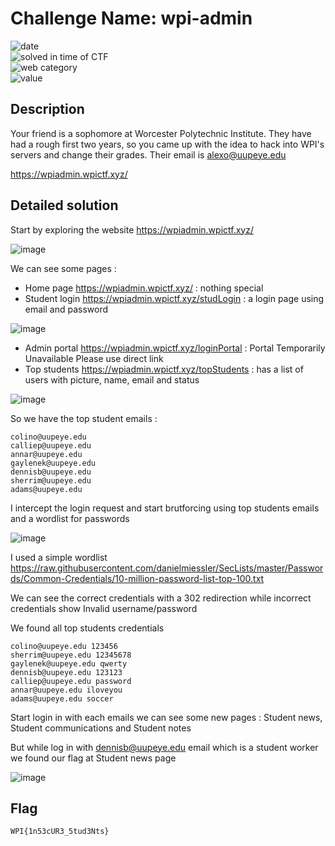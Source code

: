 # Challenge Name: wpi-admin

![date](https://img.shields.io/badge/date-25.04.2021-brightgreen.svg)  
![solved in time of CTF](https://img.shields.io/badge/solved-in%20time%20of%20CTF-brightgreen.svg)   
![web category](https://img.shields.io/badge/category-Web-blueviolet.svg)   
![value](https://img.shields.io/badge/value-200-blue.svg)  


## Description

Your friend is a sophomore at Worcester Polytechnic Institute. They have had a rough first two years, so you came up with the idea to hack into WPI's servers and change their grades. Their email is alexo@uupeye.edu

https://wpiadmin.wpictf.xyz/

## Detailed solution

Start by exploring the website https://wpiadmin.wpictf.xyz/ 

![image](https://user-images.githubusercontent.com/72421091/116028972-d1f03000-a647-11eb-9c6e-ca4611f7feef.png)

We can see some pages :
- Home page https://wpiadmin.wpictf.xyz/ : nothing special
- Student login https://wpiadmin.wpictf.xyz/studLogin : a login page using email and password 

![image](https://user-images.githubusercontent.com/72421091/116029609-38298280-a649-11eb-8eea-36005d25ccd2.png)

- Admin portal https://wpiadmin.wpictf.xyz/loginPortal : Portal Temporarily Unavailable Please use direct link
- Top students https://wpiadmin.wpictf.xyz/topStudents : has a list of users with picture, name, email and status

![image](https://user-images.githubusercontent.com/72421091/116029664-4d061600-a649-11eb-86ef-42aaf7da0d24.png)

So we have the top student emails :

```
colino@uupeye.edu
calliep@uupeye.edu
annar@uupeye.edu
gaylenek@uupeye.edu
dennisb@uupeye.edu
sherrim@uupeye.edu
adams@uupeye.edu
```
I intercept the login request and start brutforcing using top students emails and a wordlist for passwords  
  

![image](https://user-images.githubusercontent.com/72421091/116030177-83906080-a64a-11eb-8d3a-40235389b285.png)

I used a simple wordlist https://raw.githubusercontent.com/danielmiessler/SecLists/master/Passwords/Common-Credentials/10-million-password-list-top-100.txt 

We can see the correct credentials with a 302 redirection while incorrect credentials show Invalid username/password  

We found all top students credentials 

```
colino@uupeye.edu 123456
sherrim@uupeye.edu 12345678
gaylenek@uupeye.edu qwerty
dennisb@uupeye.edu 123123
calliep@uupeye.edu password 
annar@uupeye.edu iloveyou
adams@uupeye.edu soccer
``` 
Start login in with each emails we can see some new pages : Student news, Student communications and Student notes  

But while log in with dennisb@uupeye.edu email which is a student worker we found our flag at Student news page  

![image](https://user-images.githubusercontent.com/72421091/116030730-c30b7c80-a64b-11eb-853f-a1aca6094ccd.png)



## Flag

```
WPI{1n53cUR3_5tud3Nts}
```

